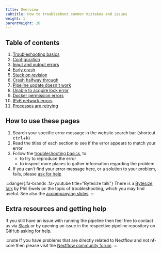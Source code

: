 ```yaml
---
title: Overview
subtitle: How to troubleshoot common mistakes and issues
weight: 1
parentWeight: 20
---
```


## Table of contents

1. [Troubleshooting basics](/docs/usage/troubleshooting/basics)
1. [Configuration](/docs/usage/troubleshooting/configuration)
1. [Input and output errors](/docs/usage/troubleshooting/input_output)
1. [Early crash](/docs/usage/troubleshooting/early_crash)
1. [Stuck on revision](/docs/usage/troubleshooting/stuck_on_revision)
1. [Crash halfway through](/docs/usage/troubleshooting/crash_halfway)
1. [Pipeline update doesn't work](/docs/usage/troubleshooting/update_does_not_work)
1. [Unable to acquire lock error](/docs/usage/troubleshooting/aquire_lock_error)
1. [Docker permission errors](/docs/usage/troubleshooting/docker_permissions)
1. [IPv6 network errors](/docs/usage/troubleshooting/ipv6)
1. [Processes are retrying](/docs/usage/troubleshooting/retries.md)

## How to use these pages

1. Search your specific error message in the website search bar (shortcut <kbd class="text-small">ctrl</kbd>+<kbd class="text-small">k</kbd>)
2. Read the titles of each section to see if the error appears to match your error
3. Follow the [troubleshooting basics](/docs/usage/troubleshooting/basics), to
   - to try to reproduce the error
   - to inspect more places to gather information regarding the problem
4. If you can't find your error message here, or a solution to your problem, fails, please [ask for help](#extra-resources-and-getting-help)

:::danger{.fa-brands .fa-youtube title="Bytesize talk"}
There is a [Bytesize talk](https://www.youtube.com/embed/z9n2F4ByIkY) by Phil Ewels on the topic of troubleshooting, which you may find useful.
See also the [accompanying slides](https://widgets.figshare.com/articles/19382933/embed?show_title=1).
:::

## Extra resources and getting help

If you still have an issue with running the pipeline then feel free to contact us via [Slack](https://nf-co.re/join/slack) or by opening an issue in the respective pipeline repository on GitHub asking for help.

:::note
If you have problems that are directly related to Nextflow and not nf-core then please visit the [Nextflow community forum](https://community.seqera.io/c/nextflow/5).
:::
